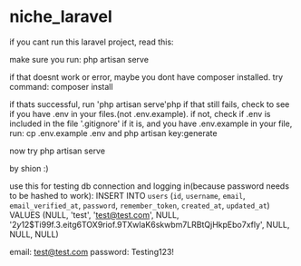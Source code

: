 # niche_laravel
if you cant run this laravel project, read this:

make sure you run:
php artisan serve

if that doesnt work or error, maybe you dont have composer installed.
try command:
composer install

if thats successful, run 'php artisan serve'php 
if that still fails, check to see if you have .env in your files.(not .env.example).
if not, check if .env is included in the file '.gitignore'
if it is, and you have .env.example in your file, run:
cp .env.example .env
and
php artisan key:generate

now try php artisan serve

by shion :)

use this for testing db connection and logging in(because password needs to be hashed to work):
INSERT INTO `users` (`id`, `username`, `email`, `email_verified_at`, `password`, `remember_token`, `created_at`, `updated_at`) VALUES (NULL, 'test', 'test@test.com', NULL, '$2y$12$Ti99f.3.eitg6TOX9riof.9TXwlaK6skwbm7LRBtQjHkpEbo7xfly', NULL, NULL, NULL)

email: test@test.com
password: Testing123! 